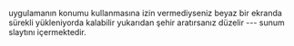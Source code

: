 uygulamanın konumu kullanmasına izin vermediyseniz beyaz bir ekranda sürekli yükleniyorda kalabilir yukarıdan şehir aratırsanız düzelir
--- sunum slaytını içermektedir.
